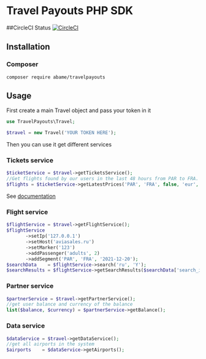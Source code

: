 # Travel Payouts PHP SDK

##CircleCI Status [![CircleCI](https://circleci.com/gh/abame/travelpayouts/tree/master.svg?style=svg)](https://circleci.com/gh/abame/travelpayouts/tree/master)

## Installation

### Composer

```
composer require abame/travelpayouts
```

## Usage

 First create a main Travel object and pass your token in it 
```php
use TravelPayouts\Travel; 

$travel = new Travel('YOUR TOKEN HERE');
```
Then you can use it get different services

### Tickets service
```php
$ticketService = $travel->getTicketsService();
//Get flights found by our users in the last 48 hours from PAR to FRA. Return array consists of TravelPayouts\Ticket objects.
$flights = $ticketService->getLatestPrices('PAR', 'FRA', false, 'eur', 'year', 1, 10);
```

See [documentation](https://github.com/abame/travelpayouts/wiki/TicketService)

### Flight service
```php
$flightService = $travel->getFlightService();
$flightService
       ->setIp('127.0.0.1')
       ->setHost('aviasales.ru')
       ->setMarker('123')
       ->addPassenger('adults', 2)
       ->addSegment('PAR', 'FRA', '2021-12-20');
$searchData    = $flightService->search('ru', 'Y');
$searchResults = $flightService->getSearchResults($searchData['search_id']);
```

### Partner service
```php
$partnerService = $travel->getPartnerService();
//get user balance and currency of the balance
list($balance, $currency) = $partnerService->getBalance();
```

### Data service
```php
$dataService = $travel->getDataService();
//get all airports in the system
$airports    = $dataService->getAirports(); 
```


